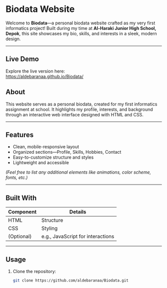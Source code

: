 # Biodata Website

Welcome to **Biodata**—a personal biodata website crafted as my very first informatics project! Built during my time at **Al-Haraki Junior High School, Depok**, this site showcases my bio, skills, and interests in a sleek, modern design.

---

##  Live Demo

Explore the live version here:  
https://aldebaranaa.github.io/Biodata/

## About

This website serves as a personal biodata, created for my first informatics assignment at school. It highlights my profile, interests, and background through an interactive web interface designed with HTML and CSS.

---

## Features

- Clean, mobile-responsive layout  
- Organized sections—Profile, Skills, Hobbies, Contact  
- Easy-to-customize structure and styles  
- Lightweight and accessible

*(Feel free to list any additional elements like animations, color scheme, fonts, etc.)*

---

## Built With

| Component | Details       |
|-----------|---------------|
| HTML      | Structure     |
| CSS       | Styling       |
| (Optional) | e.g., JavaScript for interactions |

---

## Usage

1. Clone the repository:  
   ```bash
   git clone https://github.com/aldebaranaa/Biodata.git
